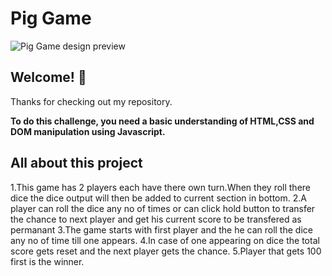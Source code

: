 # Pig Game

![Pig Game design preview](pigGame.jpg)

## Welcome! 👋

Thanks for checking out my repository.

**To do this challenge, you need a basic understanding of HTML,CSS and DOM manipulation using Javascript.**

## All about this project

1.This game has 2 players each have there own turn.When they roll there dice the dice output will then be added to current section in bottom.
2.A player can roll the dice any no of times or can click hold button to transfer the chance to next player and get his current score to be transfered as permanant
3.The game starts with first player and the he can roll the dice any no of time till one appears.
4.In case of one appearing on dice the total score gets reset and the next player gets the chance.
5.Player that gets 100 first is the winner.

